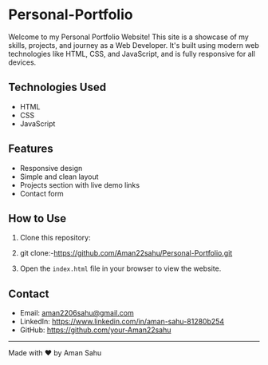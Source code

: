 # Personal-Portfolio
Welcome to my Personal Portfolio Website! This site is a showcase of my skills, projects, and journey as a Web Developer. It's built using modern web technologies like HTML, CSS, and JavaScript, and is fully responsive for all devices.


## Technologies Used
- HTML
- CSS
- JavaScript

## Features
- Responsive design
- Simple and clean layout
- Projects section with live demo links
- Contact form

## How to Use
1. Clone this repository:
2. git clone:-https://github.com/Aman22sahu/Personal-Portfolio.git






3. Open the `index.html` file in your browser to view the website.

## Contact
- Email: aman2206sahu@gmail.com
- LinkedIn: https://www.linkedin.com/in/aman-sahu-81280b254
- GitHub: https://github.com/your-Aman22sahu

---

Made with ❤️ by Aman Sahu
